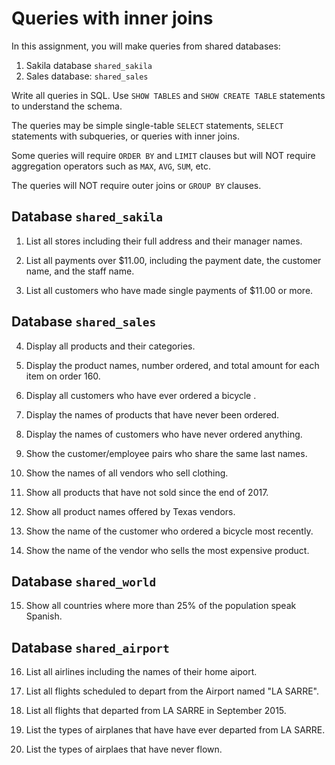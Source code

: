 # Queries with inner joins

In this assignment, you will make queries from shared databases:

1. Sakila database `shared_sakila`
2. Sales database: `shared_sales`

Write all queries in SQL. Use `SHOW TABLES` and `SHOW CREATE TABLE` statements to understand the schema.

The queries may be simple single-table `SELECT` statements, `SELECT` statements with subqueries, or queries with inner joins.

Some queries will require `ORDER BY` and `LIMIT` clauses but will NOT  require aggregation operators such as `MAX`, `AVG`, `SUM`, etc.

The queries will NOT require outer joins or `GROUP BY` clauses.

## Database `shared_sakila`

1. List all stores including their full address and their manager names. 

2. List all payments over $11.00, including the payment date, the customer name, and the staff name. 

3. List all customers who have made single payments of $11.00 or more.

## Database `shared_sales`

4. Display all products and their categories.

5. Display the product names, number ordered, and total amount for each item  on order 160.

6. Display all customers who have ever ordered a bicycle .

7. Display the names of products that have never been ordered.

8. Display the names of customers who have never ordered anything.

9. Show the customer/employee pairs who share the same last names.

10. Show the names of all  vendors who sell clothing.

11. Show all products that have not sold since the end of 2017.

12. Show all product names offered by Texas vendors.

13. Show the name of the  customer who ordered a bicycle most recently.

14. Show the name of the vendor who sells the most expensive product.


## Database `shared_world`

15. Show all countries where more than 25% of the population speak Spanish. 


## Database `shared_airport`

16. List all airlines including the names of their home aiport. 

17. List all flights scheduled to depart from the Airport named "LA SARRE".

18. List all flights that departed from LA SARRE in September 2015.

19. List the types of airplanes that have have ever departed from LA SARRE.

20. List the types of airplaes that have never flown.

